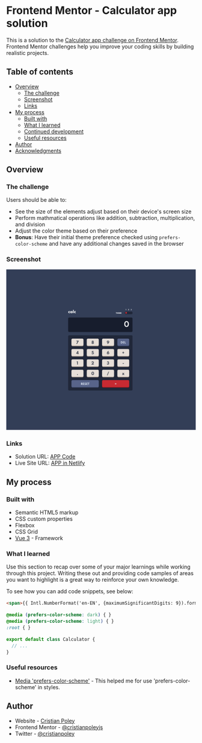 # Frontend Mentor - Calculator app solution

This is a solution to the [Calculator app challenge on Frontend Mentor](https://www.frontendmentor.io/challenges/calculator-app-9lteq5N29). Frontend Mentor challenges help you improve your coding skills by building realistic projects. 

## Table of contents

- [Overview](#overview)
  - [The challenge](#the-challenge)
  - [Screenshot](#screenshot)
  - [Links](#links)
- [My process](#my-process)
  - [Built with](#built-with)
  - [What I learned](#what-i-learned)
  - [Continued development](#continued-development)
  - [Useful resources](#useful-resources)
- [Author](#author)
- [Acknowledgments](#acknowledgments)

## Overview

### The challenge

Users should be able to:

- See the size of the elements adjust based on their device's screen size
- Perform mathmatical operations like addition, subtraction, multiplication, and division
- Adjust the color theme based on their preference
- **Bonus**: Have their initial theme preference checked using `prefers-color-scheme` and have any additional changes saved in the browser

### Screenshot

![](./screenshot.png)

### Links

- Solution URL: [APP Code](https://github.com/cristianpoleyJS/calculator-app)
- Live Site URL: [APP in Netlify](https://calculator-frontendmentor.netlify.app/)

## My process

### Built with

- Semantic HTML5 markup
- CSS custom properties
- Flexbox
- CSS Grid
- [Vue 3](https://v3.vuejs.org/) - Framework

### What I learned

Use this section to recap over some of your major learnings while working through this project. Writing these out and providing code samples of areas you want to highlight is a great way to reinforce your own knowledge.

To see how you can add code snippets, see below:

```html
<span>{{ Intl.NumberFormat('en-EN', {maximumSignificantDigits: 9}).format(result) }}</span>
```
```css
@media (prefers-color-scheme: dark) { }
@media (prefers-color-scheme: light) { }
:root { }

```
```js
export default class Calculator {
  // ...
}
```
### Useful resources

- [Media 'prefers-color-scheme'](https://developer.mozilla.org/en-US/docs/Web/CSS/@media/prefers-color-scheme) - This helped me for use 'prefers-color-scheme' in styles.

## Author

- Website - [Cristian Poley](https://www.cristianpoley.com)
- Frontend Mentor - [@cristianpoleyjs](https://www.frontendmentor.io/profile/cristianpoleyJS)
- Twitter - [@cristianpoley](https://www.twitter.com/cristianpoley)